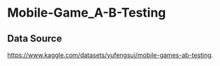# Mobile-Game_A-B-Testing

## Data Source
https://www.kaggle.com/datasets/yufengsui/mobile-games-ab-testing.

